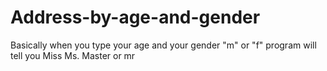 # Address-by-age-and-gender
Basically when you type your age and your gender "m" or "f" program will tell you  Miss Ms. Master or mr
